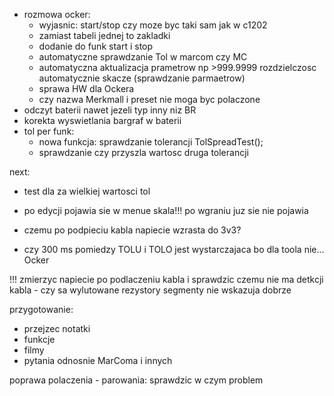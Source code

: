 - rozmowa ocker:
	- wyjasnic: start/stop czy moze byc taki sam jak w c1202
	- zamiast tabeli jednej to zakladki
	- dodanie do funk start i stop
	- automatyczne sprawdzanie Tol w marcom czy MC
	- automatyczna aktualizacja prametrow np >999.9999 rozdzielczosc automatycznie skacze (sprawdzanie parmaetrow)
	- sprawa HW dla Ockera
	- czy nazwa Merkmall i preset nie moga byc polaczone
- odczyt baterii nawet jezeli typ inny niz BR
- korekta wyswietlania bargraf w baterii
- tol per funk:
	- nowa funkcja: sprawdzanie tolerancji TolSpreadTest();
	- sprawdzanie czy przyszla wartosc  druga tolerancji


next:
- test dla za wielkiej wartosci tol

- po edycji pojawia sie w menue skala!!! po wgraniu juz sie nie pojawia
- czemu po podpieciu kabla napiecie wzrasta do 3v3?
- czy 300 ms pomiedzy TOLU i TOLO jest wystarczajaca bo dla toola nie... Ocker


!!! zmierzyc napiecie po podlaczeniu kabla i sprawdzic czemu nie ma detkcji kabla - czy sa wylutowane rezystory
segmenty nie wskazuja dobrze


przygotowanie:
- przejzec notatki
- funkcje
- filmy
- pytania odnosnie MarComa i innych


poprawa polaczenia - parowania: sprawdzic w czym problem

